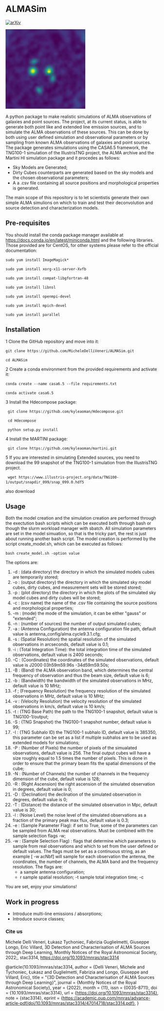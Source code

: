 # ALMASim
[![arXiv](https://img.shields.io/badge/arXiv-2211.11462-00ff00.svg)](https://arxiv.org/abs/2211.11462) 

![](images/Icon.png)

A python package to make realistic simulations of ALMA observations of galaxies and point sources. 
The project, at its current status, is able to generate both point like and extended line emission sources, and to simulate the ALMA observations of these sources.
This can be done by both using user defined simulation and observational parameters or by sampling from known ALMA observations of galaxies and point sources. The package generates 
simulations using the CASA6.5 framework, the TNG100-1 simulation of the IllustrisTNG project, the ALMA archive and the Martini HI simulation package and it procedes as follows:
- Sky Models are Generated;
- Dirty Cubes counterparts are generated based on the sky models and the chosen observational parameters;
- A a .csv file containing all source positions and morphological properties is generated.

The main scope of this repository is to let scientistis generate their own simple ALMA simulions on which to train and test their deconvolution and source detection and characterization models.

## Pre-requisites
You should install the conda package manager available at https://docs.conda.io/en/latest/miniconda.html and the following libraries. Those provided are for CentOS, for other systems please refer to the official documentation:
<pre><code>sudo yum install ImageMagick*</code></pre>
<pre><code>sudo yum install xorg-x11-server-Xvfb</code></pre>
<pre><code>sudo yum install compat-libgfortran-48</code></pre>
<pre><code>sudo yum install libnsl</code></pre>
<pre><code>sudo yum install openmpi-devel</code></pre>
<pre><code>sudo yum install mpich-devel</code></pre>
<pre><code>sudo yum install parallel</code></pre>

## Installation
1 Clone the GitHub repository and move into it:
<pre><code>git clone https://github.com/MicheleDelliVeneri/ALMASim.git</code></pre>
<pre><code>cd ALMASim</code></pre>

2 Create a conda environment from the provided requirements and activate it:
<pre><code>conda create --name casa6.5 --file requirements.txt </code></pre>
<pre><code>conda activate casa6.5 </code></pre>

3 Install the Hdecompose package:
<pre><code> git clone https://github.com/kyleaoman/Hdecompose.git </code></pre>
<pre><code> cd Hdecompose </code></pre>
<pre><code> python setup.py install </code></pre>

4 Install the MARTINI package:
<pre><code> git clone https://github.com/kyleaoman/martini.git</code></pre>

5 If you are interested in simulating Extended sources, you need to download the 99 snapshot of the TNG100-1 simulation from the IllustrisTNG project.
<pre><code> wget https://www.illustris-project.org/data/TNG100-1/output/snapdir_099/snap_099.0.hdf5 </code></pre>
also download 
## Usage
Both the model creation and the simulation creation are performed through the exectution bash scripts which can be executed both through bash or though the slurm workload manager with sbatch. All simulation
parameters are set in the model simuation, so that is the tricky part, the rest is just about running another bash script. The model creation is performed by the script create_model.sh, which can be executed as follows:
<pre><code>bash create_model.sh -option value</code></pre>
The options are:
1. -d : (data directory) the directory in which the simulated models cubes are temporarily stored;
2. -o : (output directory) the directory in which the simulated sky model cubes, dirty cubes, and measurement sets will be stored stored;
3. -p : (plot directory) the directory in which the plots of the simulated sky model cubes and dirty cubes will be stored;
4. -c : (csv name) the name of the .csv file containing the source positions and morphological properties;
5. -m : (mode) the mode of the simulation, it can be either "gauss" or "extended";
6. -n : (number of sources) the number of output simulated cubes;
7. -a : (Antenna Configuration) the antenna configuration file path, default value is antenna_config/alma.cycle9.3.1.cfg;
8. -s : (Spatial Resolution) the spatial resolution of the simulated observations in arcseconds, default value is 0.1;
9. -i : (Total Integration Time): the total integration time of the simulated observations, default value is 2400 seconds;
10. -C : (Coordinates) the coordinates of the simulated observations, default value is J2000 03h59m59.96s -34d59m59.50s;
11. -B : (Band) the ALMA observation band, which determines the central frequency of observation and thus the beam size, default value is 6;
12. -b : (Bandwidth) the bandwidth of the simulated observations in MHz, default value is 10 MHz;
13. -f ; (Frequency Resolution) the frequency resolution of the simulated observations in MHz, default value is 10 MHz; 
14. -v : (Velocity Resolution) the velocity resolution of the simulated observations in km/s, default value is 10 km/s;
15. -t : (TNG Base Path) the path to the TNG100-1 snapshot, default value is  TNG100-1/output;
16. -S : (TNG Snapshot) the TNG100-1 snapshot number, default value is 99;
17. -I : (TNG Subhalo ID) the TNG100-1 subhalo ID, default value is 385350, this parameter can be set as a list if multiple subhalos are to be used as extended models for simulations;
18. -P : (Number of Pixels) the number of pixels of the simualated observations, default value is 256. The final output cubes will have a size roughly equal to 1.5 times the number of pixels. This is done in order to ensure that the primary beam fits the spatial dimensions of the cube;
19. -N : (Number of Channels) the number of channels in the frequency dimension of the cube, default value is 128;
20. -R : (Right Ascension) the right ascension of the simulated observation in degrees, default value is 0;
21. -D : (Declination) the declination of the simulated observation in degrees, default value is 0;
22. -T : (Distance) the distance of the simulated observation in Mpc, default value is 30;
23. -l : (Noise Level) the noise level of the simulated observations as a fraction of the primary peak max flux, default value is 0.3;
24. -e : (Sample Parameter Flag): if set to True, some of the parameters can be sampled from ALMA real observations. Must be combined with the sample selection flags -w;
25. -w : (Sample Selection Flag) : flags that determine which parameters to sample from real observations and which to set from the user defined or default values. The flags must be set as a continuous string, as an example [ -w acNbf] will sample for each observation the antenna, the coordinates, the number of channels, the ALMA band and the frequency resolution. The flags are:
    - a sample antenna configuration;
    - r sample spatial resolution;
    -t sample total integration time;
    -c 


You are set, enjoy your simulations!

 ## Work in progress
 - Introduce multi-line emissions / absorptions;
 - Introduce source classes;


### Cite us

Michele Delli Veneri, Łukasz Tychoniec, Fabrizia Guglielmetti, Giuseppe Longo, Eric Villard, 3D Detection and Characterisation of ALMA Sources through Deep Learning, Monthly Notices of the Royal Astronomical Society, 2022;, stac3314, https://doi.org/10.1093/mnras/stac3314

@article{10.1093/mnras/stac3314,
    author = {Delli Veneri, Michele and Tychoniec, Łukasz and Guglielmetti, Fabrizia and Longo, Giuseppe and Villard, Eric},
    title = "{3D Detection and Characterisation of ALMA Sources through Deep Learning}",
    journal = {Monthly Notices of the Royal Astronomical Society},
    year = {2022},
    month = {11},
    issn = {0035-8711},
    doi = {10.1093/mnras/stac3314},
    url = {https://doi.org/10.1093/mnras/stac3314},
    note = {stac3314},
    eprint = {https://academic.oup.com/mnras/advance-article-pdf/doi/10.1093/mnras/stac3314/47014718/stac3314.pdf},
}
